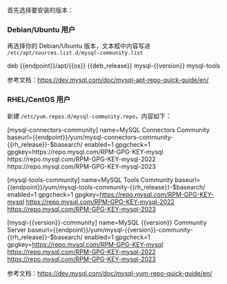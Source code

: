 首先选择要安装的版本：

<tmpl z-global z-input="version"></tmpl>

### Debian/Ubuntu 用户

再选择你的 Debian/Ubuntu 版本，文本框中内容写进 `/etc/apt/sources.list.d/mysql-community.list`

<tmpl z-input="deb_release" z-path="/etc/apt/sources.list.d/mysql-community.list">
deb {{endpoint}}/apt/{{os}} {{deb_release}} mysql-{{version}} mysql-tools
</tmpl>

参考文档：https://dev.mysql.com/doc/mysql-apt-repo-quick-guide/en/

### RHEL/CentOS 用户

新建 `/etc/yum.repos.d/mysql-community.repo`，内容如下：

<tmpl z-lang="ini" z-input="rh_release" z-path="/etc/yum.repos.d/mysql-community.repo">
[mysql-connectors-community]
name=MySQL Connectors Community
baseurl={{endpoint}}/yum/mysql-connectors-community-{{rh_release}}-$basearch/
enabled=1
gpgcheck=1
gpgkey=https://repo.mysql.com/RPM-GPG-KEY-mysql
       https://repo.mysql.com/RPM-GPG-KEY-mysql-2022
       https://repo.mysql.com/RPM-GPG-KEY-mysql-2023

[mysql-tools-community]
name=MySQL Tools Community
baseurl={{endpoint}}/yum/mysql-tools-community-{{rh_release}}-$basearch/
enabled=1
gpgcheck=1
gpgkey=https://repo.mysql.com/RPM-GPG-KEY-mysql
       https://repo.mysql.com/RPM-GPG-KEY-mysql-2022
       https://repo.mysql.com/RPM-GPG-KEY-mysql-2023

[mysql-{{version}}-community]
name=MySQL {{version}} Community Server
baseurl={{endpoint}}/yum/mysql-{{version}}-community-{{rh_release}}-$basearch/
enabled=1
gpgcheck=1
gpgkey=https://repo.mysql.com/RPM-GPG-KEY-mysql
       https://repo.mysql.com/RPM-GPG-KEY-mysql-2022
       https://repo.mysql.com/RPM-GPG-KEY-mysql-2023
</tmpl>

参考文档：https://dev.mysql.com/doc/mysql-yum-repo-quick-guide/en/
